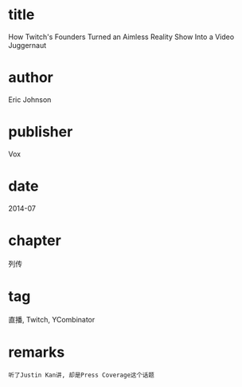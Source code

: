 # title
How Twitch's Founders Turned an Aimless Reality Show Into a Video Juggernaut

# author
Eric Johnson

# publisher
Vox

# date
2014-07

# chapter
列传

# tag
直播, Twitch, YCombinator

# remarks
`听了Justin Kan讲, 却是Press Coverage这个话题`